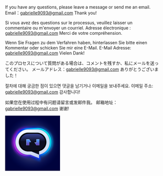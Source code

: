 If you have any questions, please leave a message or send me an email.
Email：gabrielle9093@gmail.com
Thank you!

Si vous avez des questions sur le processus, veuillez laisser un commentaire ou m'envoyer un courriel.
Adresse électronique : gabrielle9093@gmail.com
Merci de votre compréhension.

Wenn Sie Fragen zu dem Verfahren haben, hinterlassen Sie bitte einen Kommentar oder schicken Sie mir eine E-Mail.
E-Mail Adresse: gabrielle9093@gmail.com
Vielen Dank!

このプロセスについて質問がある場合は、コメントを残すか、私にメールを送ってください。
メールアドレス：gabrielle9093@gmail.com
ありがとうございました！

절차에 대해 궁금한 점이 있으면 댓글을 남기거나 이메일을 보내주세요.
이메일 주소: gabrielle9093@gmail.com
감사합니다!

如果您在使用过程中有问题请留言或发邮件我。
邮箱地址：gabrielle9093@gmail.com
谢谢!

![app_icon](https://github.com/outman2024/virtuchat/blob/1493c7ceea8892723b0620b6ab236b127500a5d1/icon.png)
